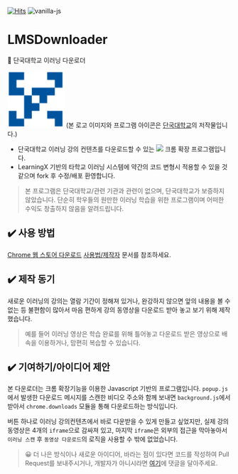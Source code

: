 [![Hits](https://hits.seeyoufarm.com/api/count/incr/badge.svg?url=https%3A%2F%2Fgithub.com%2Fzinirun%2FLMSDownloader&count_bg=%2359AAE9&title_bg=%23555555&icon=&icon_color=%23E7E7E7&title=hits&edge_flat=false)](https://hits.seeyoufarm.com) ![vanilla-js](http://vanilla-js.com/assets/button.png)
# LMSDownloader
🐻 단국대학교 이러닝 다운로더

![dankook-logo](icon.png)
(본 로고 이미지와 프로그램 아이콘은 [단국대학교](http://www.dankook.ac.kr/web/kor/-ui-)의 저작물입니다.)

- 단국대학교 이러닝 강의 컨텐츠를 다운로드할 수 있는 <img src="https://www.zotero.org/static/images/icons/chrome-icon-128%402x.png" width=20> 크롬 확장 프로그램입니다.
- LearningX 기반의 타학교 이러닝 시스템에 약간의 코드 변형시 적용할 수 있을 것 같으며 fork 후 수정/배포 환영합니다.

> 본 프로그램은 단국대학교/관련 기관과 관련이 없으며, 단국대학교가 보증하지 않았습니다. 단순히 학우들의 원만한 이러닝 학습을 위한 프로그램이며 어떠한 수익도 창출하지 않음을 알려드립니다.

## ✔️ 사용 방법
[Chrome 웹 스토어 다운로드](https://chrome.google.com/webstore/detail/dku-video-downloader/defdpphnlpilkneopmaafiakomkflpgj?hl=ko)
[사용법/제작자](https://zinirun.github.io/LMSDownloader/index.html) 문서를 참조하세요.

## ✔️ 제작 동기
새로운 이러닝의 강의는 열람 기간이 정해져 있거나, 완강하지 않으면 앞의 내용을 볼 수 없는 등 불편함이 많아서 마음 편하게 강의 동영상을 다운로드 받아 놓고 보기 위해 제작했습니다.

> 예를 들어 이러닝 영상은 학습 완료를 위해 틀어놓고 다운로드 받은 영상으로 배속을 이용하거나, 맘편히 복습할 수 있습니다.

## ✔️ 기여하기/아이디어 제안
본 다운로더는 크롬 확장기능을 이용한 Javascript 기반의 프로그램입니다. `popup.js`에서 발생한 다운로드 메시지를 스캔한 비디오 주소와 함께 보내면 `background.js`에서 받아서 `chrome.downloads` 모듈을 통해 다운로드하는 방식입니다.

버튼 하나로 이러닝 강의컨텐츠에서 바로 다운받을 수 있게 만들고 싶었지만, 실제 강의 동영상은 4개의 `iframe`으로 감싸져 있고, 마지막 `iframe`은 외부의 접근을 막아놓아서 `이러닝 스캔` 후 `동영상 다운로드`의 로직을 사용할 수 밖에 없었습니다.

> 😀 더 나은 방식이나 새로운 아이디어, 바라는 점이 있다면 코드를 작성하여 Pull Request를 보내주시거나, 개발자가 아니시라면 [여기](https://zinirun.github.io/2020/09/07/project-dku-lms-downloader/)에 댓글을 달아주세요.
